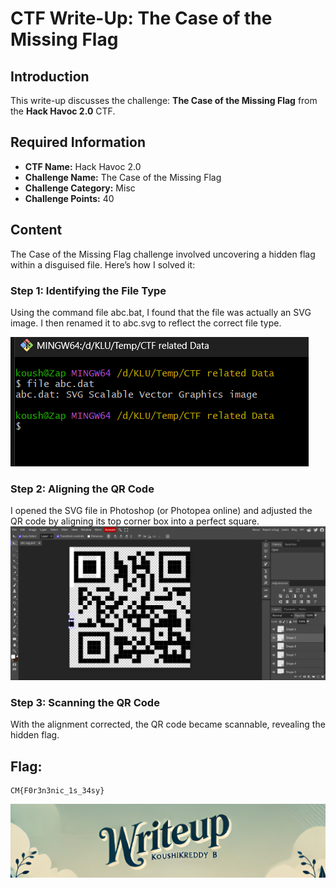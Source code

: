 # CTF Write-Up: The Case of the Missing Flag

## Introduction

This write-up discusses the challenge: **The Case of the Missing Flag** from the **Hack Havoc 2.0** CTF.

## Required Information

- **CTF Name:** Hack Havoc 2.0
- **Challenge Name:** The Case of the Missing Flag
- **Challenge Category:** Misc
- **Challenge Points:** 40

## Content
The Case of the Missing Flag challenge involved uncovering a hidden flag within a disguised file. Here’s how I solved it:

### Step 1: Identifying the File Type
Using the command file abc.bat, I found that the file was actually an SVG image. I then renamed it to abc.svg to reflect the correct file type.

![](src/images/20.png)

### Step 2: Aligning the QR Code
I opened the SVG file in Photoshop (or Photopea online) and adjusted the QR code by aligning its top corner box into a perfect square.
![](src/images/21.png)

### Step 3: Scanning the QR Code
With the alignment corrected, the QR code became scannable, revealing the hidden flag.


## Flag: 
    CM{F0r3n3nic_1s_34sy}                 


![CTF Writeup by KoushikReddyB](src/images/Credits.png)